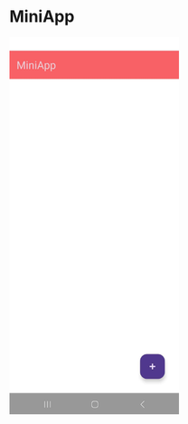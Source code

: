 # MiniApp

<img src="https://github.com/Hristijan02/MiniApp/blob/main/images/mainMenu.jpg" style="center" alt="MiniApp Screenshot" width="300"> 

